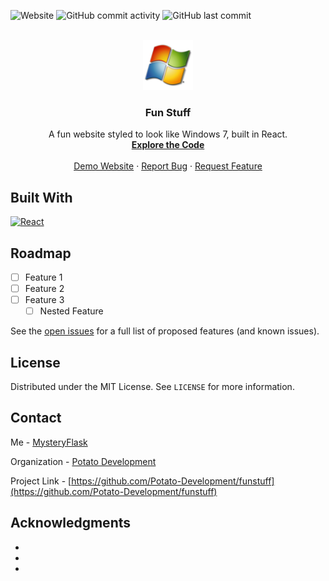 ![Website](https://img.shields.io/website?url=http%3A//reactfunstuff.vercel.app)
![GitHub commit activity](https://img.shields.io/github/commit-activity/t/Potato-Development/funstuff)
![GitHub last commit](https://img.shields.io/github/last-commit/Potato-Development/funstuff)

<br />
<div align="center">
  <a href="https://github.com/Potato-Development/funstuff">
    <img src="public/logo180.png" alt="Logo" width="80" height="80">
  </a>

<h3 align="center">Fun Stuff</h3>

  <p align="center">
    A fun website styled to look like Windows 7, built in React.
    <br />
    <a href="https://github.com/Potato-Development/funstuff/blob/master/src/App.js"><strong>Explore the Code</strong></a>
    <br />
    <br />
    <a href="https://reactfunstuff.vercel.app">Demo Website</a>
    ·
    <a href="https://github.com/Potato-Development/funstuff/issues/new?labels=bug&template=bug-report---.md">Report Bug</a>
    ·
    <a href="https://github.com/Potato-Development/funstuff/issues/new?labels=enhancement&template=feature-request---.md">Request Feature</a>
  </p>
</div>

## Built With

[![React][React.js]][React-url]

## Roadmap

- [ ] Feature 1
- [ ] Feature 2
- [ ] Feature 3
    - [ ] Nested Feature

See the [open issues](https://github.com/Potato-Development/funstuff/issues) for a full list of proposed features (and known issues).

## License

Distributed under the MIT License. See `LICENSE` for more information.

## Contact

Me - [MysteryFlask](https://github.com/MysteryFlask)

Organization - [Potato Development](https://github.com/Potato-Development)

Project Link - [https://github.com/Potato-Development/funstuff](https://github.com/Potato-Development/funstuff)

## Acknowledgments

* []()
* []()
* []()

[React.js]: https://img.shields.io/badge/React-20232A?style=for-the-badge&logo=react&logoColor=61DAFB
[React-url]: https://reactjs.org/
